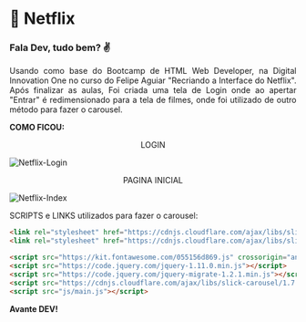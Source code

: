 # :rocket: Netflix
### Fala Dev, tudo bem? :v: 

<p align="justify">Usando como base do Bootcamp de HTML Web Developer, na Digital Innovation One no curso do Felipe Aguiar "Recriando a Interface do Netflix".
Após finalizar as aulas, Foi criada uma tela de Login onde ao apertar "Entrar" é redimensionado para a tela de filmes, onde foi utilizado de outro método para fazer o carousel.</p>

**COMO FICOU:**

<p align="center">LOGIN</p>

![Netflix-Login](https://user-images.githubusercontent.com/66649954/119437104-d31e8680-bcf3-11eb-8b2b-e3934ee7b227.png)

<p align="center">PAGINA INICIAL</p>

![Netflix-Index](https://user-images.githubusercontent.com/66649954/119437110-d7e33a80-bcf3-11eb-92ed-0a894931aae2.png)

SCRIPTS e LINKS utilizados para fazer o carousel:

```html
<link rel="stylesheet" href="https://cdnjs.cloudflare.com/ajax/libs/slick-carousel/1.7.1/slick.css" />
<link rel="stylesheet" href="https://cdnjs.cloudflare.com/ajax/libs/slick-carousel/1.7.1/slick-theme.css" />

<script src="https://kit.fontawesome.com/055156d869.js" crossorigin="anonymous"></script>
<script src="https://code.jquery.com/jquery-1.11.0.min.js"></script>
<script src="https://code.jquery.com/jquery-migrate-1.2.1.min.js"></script>
<script src="https://cdnjs.cloudflare.com/ajax/libs/slick-carousel/1.7.1/slick.js"></script>
<script src="js/main.js"></script>
```


**Avante DEV!**
